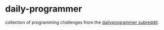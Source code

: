 # daily-programmer

collection of programming challenges from the [dailyprogrammer subreddit](http://reddit.com/r/dailyprogrammer).
